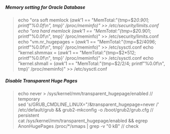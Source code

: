 ##### Memory setting for Oracle Database
> echo "ora soft memlock $(awk '$1 == "MemTotal:"{tmp=$2*0.901; printf"%0.0f\n", tmp}' /proc/meminfo)" >> /etc/security/limits.conf
> echo "ora hard memlock $(awk '$1 == "MemTotal:"{tmp=$2*0.901; printf"%0.0f\n", tmp}' /proc/meminfo)" >> /etc/security/limits.conf
> echo "vm.nr_hugepages = $(awk '$1 == "MemTotal:"{tmp=$2/4096; printf"%0.0f\n", tmp}' /proc/meminfo)" >> /etc/sysctl.conf
> echo "kernel.shmmax = $(awk '$1 == "MemTotal:"{tmp=$2*512; printf"%0.0f\n", tmp}' /proc/meminfo)" >> /etc/sysctl.conf
> echo "kernel.shmall = $(awk '$1 == "MemTotal:"{tmp=$2/2/4; printf"%0.0f\n", tmp}' /proc/meminfo)" >> /etc/sysctl.conf

##### Disable Transparent Huge Pages
> echo never > /sys/kernel/mm/transparent_hugepage/enabled // temporary  
> sed 's/GRUB_CMDLINE_LINUX=\"/&transparent_hugepage=never /' /etc/default/grub && grub2-mkconfig -o /boot/grub2/grub.cfg // persistent  
> cat /sys/kernel/mm/transparent_hugepage/enabled && egrep AnonHugePages /proc/*/smaps | grep -v "0 kB" // check

